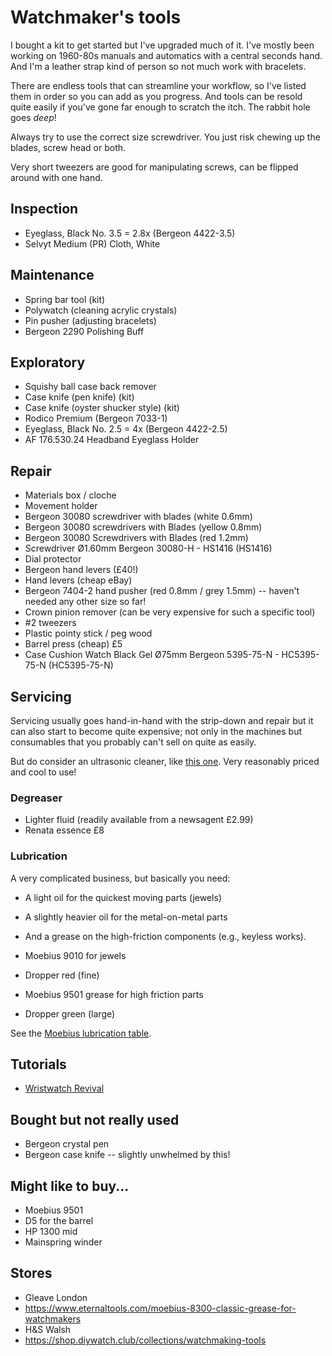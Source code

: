 # Watchmaker's tools
I bought a kit to get started but I've upgraded much of it. I've mostly been
working on 1960-80s manuals and automatics with a central seconds hand. And I'm
a leather strap kind of person so not much work with bracelets.

There are endless tools that can streamline your workflow, so I've listed them
in order so you can add as you progress. And tools can be resold quite easily
if you've gone far enough to scratch the itch. The rabbit hole goes _deep_!

Always try to use the correct size screwdriver. You just risk chewing up the
blades, screw head or both.

Very short tweezers are good for manipulating screws, can be flipped around
with one hand.

## Inspection
- Eyeglass, Black No. 3.5 = 2.8x (Bergeon 4422-3.5)
- Selvyt Medium (PR) Cloth, White

## Maintenance
- Spring bar tool (kit)
- Polywatch (cleaning acrylic crystals)
- Pin pusher (adjusting bracelets)
- Bergeon 2290 Polishing Buff

## Exploratory
- Squishy ball case back remover
- Case knife (pen knife) (kit)
- Case knife (oyster shucker style) (kit)
- Rodico Premium (Bergeon 7033-1)
- Eyeglass, Black No. 2.5 = 4x (Bergeon 4422-2.5)
- AF 176.530.24 Headband Eyeglass Holder

## Repair
- Materials box / cloche
- Movement holder
- Bergeon 30080 screwdriver with blades (white 0.6mm)
- Bergeon 30080 screwdrivers with Blades (yellow 0.8mm)
- Bergeon 30080 Screwdrivers with Blades (red 1.2mm)
- Screwdriver Ø1.60mm Bergeon 30080-H - HS1416 (HS1416) 
- Dial protector
- Bergeon hand levers (£40!)
- Hand levers (cheap eBay)
- Bergeon 7404-2 hand pusher (red 0.8mm / grey 1.5mm) -- haven't needed any other size so far!
- Crown pinion remover (can be very expensive for such a specific tool)
- \#2 tweezers
- Plastic pointy stick / peg wood
- Barrel press (cheap) £5
- Case Cushion Watch Black Gel Ø75mm Bergeon 5395-75-N - HC5395-75-N (HC5395-75-N) 

## Servicing
Servicing usually goes hand-in-hand with the strip-down and repair but it can
also start to become quite expensive; not only in the machines but consumables
that you probably can't sell on quite as easily.

But do consider an ultrasonic cleaner, like [this
one](https://www.amazon.co.uk/DK-SONIC-Household-Ultrasonic-Eyeglasses/dp/B08S6V52MV/).
Very reasonably priced and cool to use!

### Degreaser
- Lighter fluid (readily available from a newsagent £2.99)
- Renata essence £8

### Lubrication
A very complicated business, but basically you need:
- A light oil for the quickest moving parts (jewels)
- A slightly heavier oil for the metal-on-metal parts
- And a grease on the high-friction components (e.g., keyless works).

- Moebius 9010 for jewels
- Dropper red (fine)
- Moebius 9501 grease for high friction parts
- Dropper green (large)

See the [Moebius lubrication table](https://www.moebius-lubricants.ch/sites/default/themes/moebius/extras/pdf/tableEN.pdf).

## Tutorials
- [Wristwatch Revival](https://www.youtube.com/c/WristwatchRevival)

## Bought but not really used
- Bergeon crystal pen
- Bergeon case knife -- slightly unwhelmed by this!

## Might like to buy...
- Moebius 9501
- D5 for the barrel
- HP 1300 mid
- Mainspring winder

## Stores
- Gleave London
- https://www.eternaltools.com/moebius-8300-classic-grease-for-watchmakers
- H&S Walsh
- https://shop.diywatch.club/collections/watchmaking-tools

